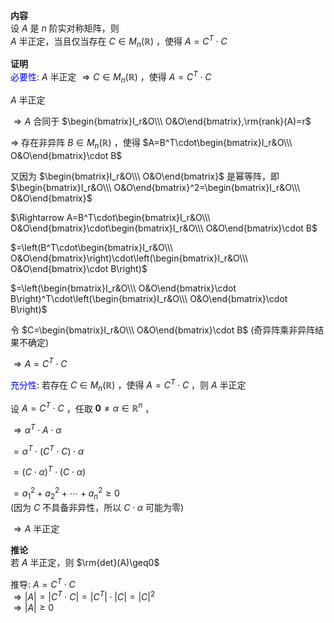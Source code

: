 **内容**  
设 $A$ 是 $n$ 阶实对称矩阵，则  
 $A$ 半正定，当且仅当存在 $C\in M_n(\mathbb{R})$ ，使得 $A=C^T\cdot C$   
  
**证明**  
<font color=blue>必要性</font>:  $A$ 半正定 $\Rightarrow C\in M_n(\mathbb{R})$ ，使得 $A=C^T\cdot C$   
  
 $A$ 半正定  
  
 $\Rightarrow A$ 合同于 $\begin{bmatrix}I_r&O\\\ O&O\end{bmatrix},\rm{rank}(A)=r$   
  
 $\Rightarrow$ 存在非异阵 $B\in M_n(\mathbb{R})$ ，使得 $A=B^T\cdot\begin{bmatrix}I_r&O\\\ O&O\end{bmatrix}\cdot B$   
  
又因为 $\begin{bmatrix}I_r&O\\\ O&O\end{bmatrix}$ 是幂等阵，即 $\begin{bmatrix}I_r&O\\\ O&O\end{bmatrix}^2=\begin{bmatrix}I_r&O\\\ O&O\end{bmatrix}$   
  
 $\Rightarrow A=B^T\cdot\begin{bmatrix}I_r&O\\\ O&O\end{bmatrix}\cdot\begin{bmatrix}I_r&O\\\ O&O\end{bmatrix}\cdot B$   
  
 $=\left(B^T\cdot\begin{bmatrix}I_r&O\\\ O&O\end{bmatrix}\right)\cdot\left(\begin{bmatrix}I_r&O\\\ O&O\end{bmatrix}\cdot B\right)$   
  
 $=\left(\begin{bmatrix}I_r&O\\\ O&O\end{bmatrix}\cdot B\right)^T\cdot\left(\begin{bmatrix}I_r&O\\\ O&O\end{bmatrix}\cdot B\right)$   
  
令 $C=\begin{bmatrix}I_r&O\\\ O&O\end{bmatrix}\cdot B$ (奇异阵乘非异阵结果不确定)  
  
 $\Rightarrow A=C^T\cdot C$   
  
<font color=blue>充分性</font>: 若存在 $C\in M_n(\mathbb{R})$ ，使得 $A=C^T\cdot C$ ，则 $A$ 半正定  
  
设 $A=C^T\cdot C$ ，任取 $\mathbf{0}\neq\alpha\in\mathbb{R}^n$ ，  
  
 $\Rightarrow\alpha^T\cdot A\cdot \alpha$   
  
 $=\alpha^T\cdot(C^T\cdot C)\cdot \alpha$   
  
 $=(C\cdot\alpha)^T\cdot(C\cdot\alpha)$   
  
 $=a_1^2+a_2^2+\cdots+a_n^2\geq0$   
(因为 $C$ 不具备非异性，所以 $C\cdot\alpha$ 可能为零)  
  
 $\Rightarrow A$ 半正定  
  
**推论**  
若 $A$ 半正定，则 $\rm{det}(A)\geq0$   
  
推导:  $A=C^T\cdot C$   
 $\Rightarrow|A|=|C^T\cdot C|=|C^T|\cdot|C|=|C|^2$   
 $\Rightarrow|A|\geq0$   

